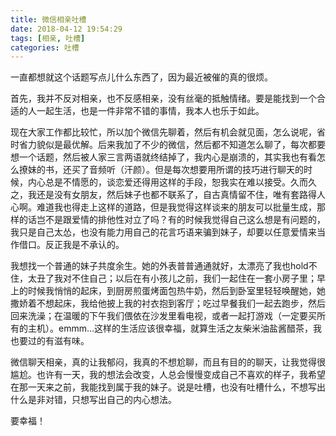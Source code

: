 ```yaml
---
title: 微信相亲吐槽
date: 2018-04-12 19:54:29
tags: [相亲, 吐槽]
categories: 吐槽
---
```


一直都想就这个话题写点儿什么东西了，因为最近被催的真的很烦。

首先，我并不反对相亲，也不反感相亲，没有丝毫的抵触情绪。要是能找到一个合适的人一起生活，也是一件非常不错的事情，我本人也乐于如此。

现在大家工作都比较忙，所以加个微信先聊着，然后有机会就见面，怎么说呢，省时省力貌似是最优解。后来我加了不少的微信，然后都不知道怎么聊了，每次都要想一个话题，然后被人家三言两语就终结掉了，我内心是崩溃的，其实我也有看怎么撩妹的书，还买了音频听（汗颜）。但是每次想要用所谓的技巧进行聊天的时候，内心总是不情愿的，谈恋爱还得用这样的手段，恕我实在难以接受。久而久之，我还是没有女朋友，然后妹子也都不联系了，自古真情留不住，唯有套路得人心啊。难道我也得走上这样的道路，但是我觉得这样谈来的朋友可以批量生成，那样的话岂不是跟爱情的排他性对立了吗？有的时候我觉得自己这么想是有问题的，我只是自己太怂，也没有能力用自己的花言巧语来骗到妹子，却要以任意爱情来当作借口。反正我是不承认的。

我想找一个普通的妹子共度余生。她的外表普普通通就好，太漂亮了我也hold不住，太丑了我对不住自己；以后在有小孩儿之前，我们一起住在一套小房子里；早上的时候我悄悄的起床，到厨房煎蛋烤面包热牛奶，然后到卧室里轻轻唤醒她，她撒娇着不想起床，我给他披上我的衬衣抱到客厅；吃过早餐我们一起去跑步，然后回来洗澡；在温暖的下午我们偎依在沙发里看电视，或者一起打游戏（一定要买所有的主机）。emmm...这样的生活应该很幸福，就算生活之友柴米油盐酱醋茶，我也要过的有滋有味。

微信聊天相亲，真的让我郁闷，我真的不想尬聊，而且有目的的聊天，让我觉得很尴尬。也许有一天，我的想法会改变，人总会慢慢变成自己不喜欢的样子，我希望在那一天来之前，我能找到属于我的妹子。说是吐槽，也没有吐槽什么，不想写出什么是非对错，只想写出自己的内心想法。

要幸福！